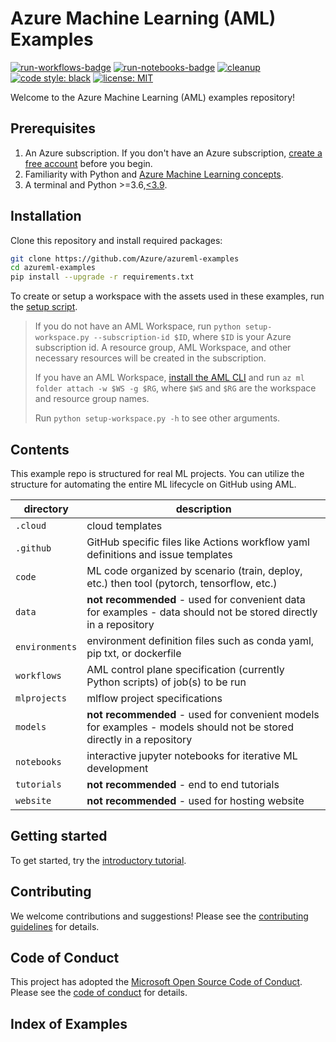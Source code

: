 # Azure Machine Learning (AML) Examples

[![run-workflows-badge](https://github.com/Azure/azureml-examples/workflows/run-workflows/badge.svg)](https://github.com/Azure/azureml-examples/actions?query=workflow%3Arun-workflows)
[![run-notebooks-badge](https://github.com/Azure/azureml-examples/workflows/run-notebooks/badge.svg)](https://github.com/Azure/azureml-examples/actions?query=workflow%3Arun-notebooks)
[![cleanup](https://github.com/Azure/azureml-examples/workflows/cleanup/badge.svg)](https://github.com/Azure/azureml-examples/actions?query=workflow%3Acleanup)
[![code style: black](https://img.shields.io/badge/code%20style-black-000000.svg)](https://github.com/psf/black)
[![license: MIT](https://img.shields.io/badge/License-MIT-purple.svg)](LICENSE)

Welcome to the Azure Machine Learning (AML) examples repository!

## Prerequisites

1. An Azure subscription. If you don't have an Azure subscription, [create a free account](https://aka.ms/AMLFree) before you begin.
2. Familiarity with Python and [Azure Machine Learning concepts](https://docs.microsoft.com/en-us/azure/machine-learning/concept-azure-machine-learning-architecture).
3. A terminal and Python >=3.6,[\<3.9](https://pypi.org/project/azureml-core).

## Installation

Clone this repository and install required packages:

```sh
git clone https://github.com/Azure/azureml-examples
cd azureml-examples
pip install --upgrade -r requirements.txt
```

To create or setup a workspace with the assets used in these examples, run the [setup script](setup-workspace.py).

> If you do not have an AML Workspace, run `python setup-workspace.py --subscription-id $ID`, where `$ID` is your Azure subscription id. A resource group, AML Workspace, and other necessary resources will be created in the subscription.
>
> If you have an AML Workspace, [install the AML CLI](https://docs.microsoft.com/azure/machine-learning/reference-azure-machine-learning-cli) and run `az ml folder attach -w $WS -g $RG`, where `$WS` and `$RG` are the workspace and resource group names.
>
> Run `python setup-workspace.py -h` to see other arguments.

## Contents

This example repo is structured for real ML projects. You can utilize the structure for automating the entire ML lifecycle on GitHub using AML.

|directory|description|
|-|-|
|`.cloud`|cloud templates|
|`.github`|GitHub specific files like Actions workflow yaml definitions and issue templates|
|`code`|ML code organized by scenario (train, deploy, etc.) then tool (pytorch, tensorflow, etc.)|
|`data`|**not recommended** - used for convenient data for examples - data should not be stored directly in a repository|
|`environments`|environment definition files such as conda yaml, pip txt, or dockerfile|
|`workflows`|AML control plane specification (currently Python scripts) of job(s) to be run|
|`mlprojects`|mlflow project specifications|
|`models`|**not recommended** - used for convenient models for examples - models should not be stored directly in a repository|
|`notebooks`|interactive jupyter notebooks for iterative ML development|
|`tutorials`|**not recommended** - end to end tutorials|
|`website`|**not recommended** - used for hosting website|

## Getting started

To get started, try the [introductory tutorial](tutorials/an-introduction).

## Contributing

We welcome contributions and suggestions! Please see the [contributing guidelines](CONTRIBUTING.md) for details.

## Code of Conduct

This project has adopted the [Microsoft Open Source Code of Conduct](https://opensource.microsoft.com/codeofconduct/). Please see the [code of conduct](CODE_OF_CONDUCT.md) for details.

## Index of Examples
